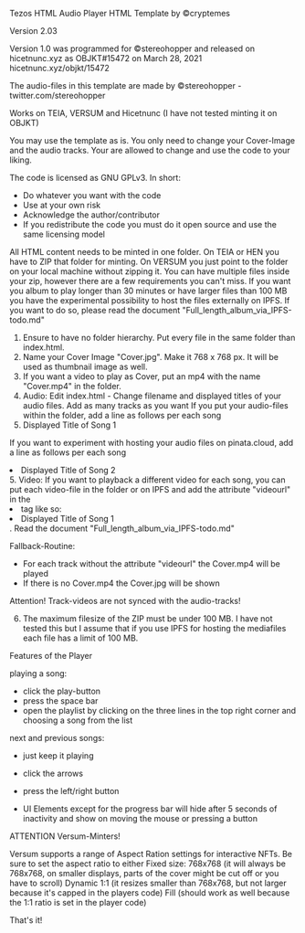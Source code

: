 Tezos HTML Audio Player HTML Template by ©cryptemes

Version 2.03

Version 1.0 was programmed for ©stereohopper and released on hicetnunc.xyz as OBJKT#15472 on March 28, 2021
hicetnunc.xyz/objkt/15472

The audio-files in this template are made by ©stereohopper - twitter.com/stereohopper

Works on TEIA, VERSUM and Hicetnunc (I have not tested minting it on OBJKT)

You may use the template as is. You only need to change your Cover-Image and the audio tracks.
Your are allowed to change and use the code to your liking.

The code is licensed as GNU GPLv3. In short:
- Do whatever you want with the code
- Use at your own risk
- Acknowledge the author/contributor
- If you redistribute the code you must do it open source and use the same licensing model

All HTML content needs to be minted in one folder. On TEIA or HEN you have to ZIP that folder for minting. On VERSUM you just point to the folder on your local machine without zipping it. 
You can have multiple files inside your zip, however there are a few requirements you can't miss. If you want you album to play longer than 30 minutes or have larger files than 100 MB you have the experimental possibility to host the files externally on IPFS.
If you want to do so, please read the document "Full_length_album_via_IPFS-todo.md"


1. Ensure to have no folder hierarchy. Put every file in the same folder than index.html.
2. Name your Cover Image "Cover.jpg". Make it 768 x 768 px. It will be used as thumbnail image as well.
3. If you want a video to play as Cover, put an mp4 with the name "Cover.mp4" in the folder.
4. Audio: Edit index.html - Change filename and displayed titles of your audio files. 
Add as many tracks as you want
If you put your audio-files within the folder, add a line as follows per each song <li audiourl="Filename_of_Song1.mp3">Displayed Title of Song 1</li>

If you want to experiment with hosting your audio files on pinata.cloud, add a line as follows per each song
<li audiourl="https://gateway.pinata.cloud/ipfs/QmZ2NqxCBTzoFWVSKzEvqqgYLEirUFRJqTxHoN1uzEKyY6">Displayed Title of Song 2</li>
5. Video: If you want to playback a different video for each song, you can put each video-file in the folder or on IPFS and add the attribute "videourl" in the <li> tag like so:
<li audiourl="Filename_of_Song1.mp3" videourl="URL to Videofile">Displayed Title of Song 1</li>. 
Read the document "Full_length_album_via_IPFS-todo.md" 

Fallback-Routine:
- For each track without the attribute "videourl" the Cover.mp4 will be played
- If there is no Cover.mp4 the Cover.jpg will be shown

Attention! Track-videos are not synced with the audio-tracks!

6. The maximum filesize of the ZIP must be under 100 MB. 
I have not tested this but I assume that if you use IPFS for hosting the mediafiles each file has a limit of 100 MB.




Features of the Player

playing a song:
- click the play-button
- press the space bar
- open the playlist by clicking on the three lines in the top right corner and choosing a song from the list


next and previous songs: 
- just keep it playing
- click the arrows
- press the left/right button

- UI Elements except for the progress bar will hide after 5 seconds of inactivity and show on moving the mouse or pressing a button


ATTENTION Versum-Minters!

Versum supports a range of Aspect Ration settings for interactive NFTs. 
Be sure to set the aspect ratio to either
Fixed size: 768x768 (it will always be 768x768, on smaller displays, parts of the cover might be cut off or you have to scroll)
Dynamic 1:1 (it resizes smaller than 768x768, but not larger because it's capped in the players code)
Fill (should work as well because the 1:1 ratio is set in the player code)

That's it!
